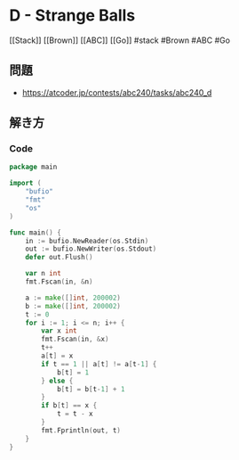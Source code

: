 # D - Strange Balls
[[Stack]] [[Brown]] [[ABC]] [[Go]]
#stack #Brown #ABC #Go 

## 問題
- https://atcoder.jp/contests/abc240/tasks/abc240_d

## 解き方
### Code
```go
package main

import (
	"bufio"
	"fmt"
	"os"
)

func main() {
	in := bufio.NewReader(os.Stdin)
	out := bufio.NewWriter(os.Stdout)
	defer out.Flush()

	var n int
	fmt.Fscan(in, &n)

	a := make([]int, 200002)
	b := make([]int, 200002)
	t := 0
	for i := 1; i <= n; i++ {
		var x int
		fmt.Fscan(in, &x)
		t++
		a[t] = x
		if t == 1 || a[t] != a[t-1] {
			b[t] = 1
		} else {
			b[t] = b[t-1] + 1
		}
		if b[t] == x {
			t = t - x
		}
		fmt.Fprintln(out, t)
	}
}
```